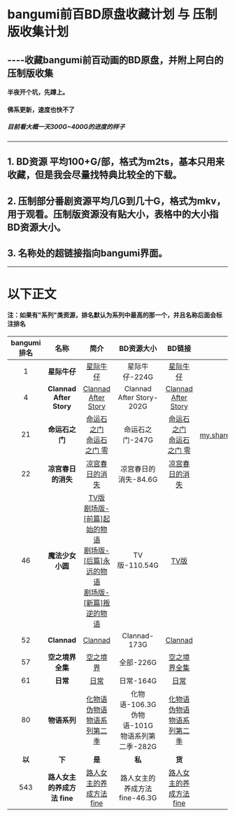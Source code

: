 # bangumi前百BD原盘收藏计划 与 压制版收集计划
## ----收藏bangumi前百动画的BD原盘，并附上阿白的压制版收集
#### 半夜开个坑，先蹲上。
#### 佛系更新，速度也快不了
##### 目前看大概一天300G~400G的进度的样子

---

## 1.  BD资源 平均100+G/部，格式为m2ts，基本只用来收藏，但是我会尽量找特典比较全的下载。
## 2.  压制部分番剧资源平均几G到几十G，格式为mkv，用于观看。压制版资源没有贴大小，表格中的大小指BD资源大小。
## 3.  名称处的超链接指向bangumi界面。

---

# 以下正文
#### 注：如果有"系列"类资源，排名默认为系列中最高的那一个，并且名称后面会标注排名
bangumi排名|名称|简介|BD资源大小|BD链接|压制版链接
:--:|:--:|:--:|:--:|:--:|:--:
1|**星际牛仔**|[星际牛仔](https://bangumi.tv/subject/253)|星际牛仔-224G|[星际牛仔](https://xzgfwacnz0-my.sharepoint.com/:f:/g/personal/colclough_1ove_club/EloteDS9d61FjxybKx1i_6IB9Q4Hmt32Bvs-e-RAycbkHQ?e=Du5btQ)|[星际牛仔](https://xzgfwacnz0-my.sharepoint.com/:f:/g/personal/lihen_1ove_club/ElHNh-JT-4JPm02TkDGqkNwBL0uQrhJD5-ZLJ0Ccn39IuQ?e=PohoNl)
4|**Clannad After Story**|[Clannad After Story](https://bangumi.tv/subject/876)|Clannad After Story-202G|[Clannad After Story](https://xzgfwacnz0-my.sharepoint.com/:f:/g/personal/colclough_1ove_club/EvUzw87Evj5PjQEwa_rA9aMBdQ_MsknLvZEjeiNuN-rdHQ?e=HvHlh7)|[Clannad After Story](https://xzgfwacnz0-my.sharepoint.com/:f:/g/personal/lihen_1ove_club/ErvobgS6_d9Elt3ZR5rJYz0BWQuF64UACyJXLZJ26CV3_g?e=yQpAt8)
21|**命运石之门**|[命运石之门](https://bangumi.tv/subject/3154)<br>[命运石之门 零](https://bangumi.tv/subject/129807)|命运石之门-247G|[命运石之门](https://xzgfwacnz0-my.sharepoint.com/:f:/g/personal/colclough_1ove_club/Et1Kl7Cfd8NHk72CirXgPh8BUSh3ScmC_NJQ0qSkOAMaqA?e=VYfLYc)<br>[命运石之门 零]()|[命运石之门](https://xzgfwacnz0-my.sharepoint.com/:f:/g/personal/lihen_1ove_club/EmaGk2RjPdBArp-yQszcMIsB6O0UW64t084jMI9Ex3-Yxg?)<br>[命运石之门 零](https://xzgfwacnz0-my.sharepoint.com/:f:/g/personal/lihen_1ove_club/EnaSctpPhA9Jm6c10O2RapUBKTe1YitIR5X_rrdDzKnmlA?e=QMRUvi)
22|**凉宫春日的消失**|[凉宫春日的消失](https://bangumi.tv/subject/3375)|凉宫春日的消失-84.6G|[凉宫春日的消失](https://xzgfwacnz0-my.sharepoint.com/:f:/g/personal/colclough_1ove_club/EoxKW99cjPxKp4ZMB--TUIQBw0KyVW1rENu_VlA-VBUhng?e=F3mgG4)|[凉宫春日的消失](https://xzgfwacnz0-my.sharepoint.com/:f:/g/personal/lihen_1ove_club/EuLpzwHtWuFMvBTONKlmTNgB874pxYqiBtpFwHeDxpfM4w?e=bpEm0a)
46|**魔法少女小圆**|[TV版](https://bangumi.tv/subject/9717)<br>[剧场版-[前篇]起始的物语](https://bangumi.tv/subject/25833)<br>[剧场版-[后篇]永远的物语](https://bangumi.tv/subject/44692)<br>[剧场版-[新篇]叛逆的物语](https://bangumi.tv/subject/44693)|TV版-110.54G|[TV版](https://xzgfwacnz0-my.sharepoint.com/:f:/g/personal/colclough_1ove_club/EhM7r9Of_VdFunma_YDy3R0BpgYiokb2gKS6MegPNuGA-A?e=JQxkZA)|[TV版+剧场版](https://xzgfwacnz0-my.sharepoint.com/:f:/g/personal/lihen_1ove_club/EtD1f5SQqIVGtXy7yojsBgsBkKm2hBhZGsxpfAxepWI7Yw?e=9UHqI8)
52|**Clannad**|[Clannad](https://bangumi.tv/subject/51)|Clannad-173G|[Clannad](https://xzgfwacnz0-my.sharepoint.com/:f:/g/personal/colclough_1ove_club/EldumNbtr3NMsZZ4tbYqQL4BFl5PLpVO8KKBx01Q9TTGAw?e=paiTGW)|[Clannad](https://xzgfwacnz0-my.sharepoint.com/:f:/g/personal/colclough_1ove_club/EhGV7b1wxPdBnfQVMIngta4BnQ5VU4xvN7BmKvyA8_WOgQ?e=30xcIK)
57|**空之境界全集**|[空之境界](https://bangumi.tv/subject/1333)|全部-226G|[空之境界全集](https://xzgfwacnz0-my.sharepoint.com/:f:/g/personal/colclough_1ove_club/Ek0DJg06Q6xEv7ocxxshabkBk1s6dkYGac2coZVVRDuIpQ?e=o0mJ8y)|[空之境界全集](https://xzgfwacnz0-my.sharepoint.com/:f:/g/personal/lihen_1ove_club/EjIUmXOP5wlNsL6t5whud1wBcPRs2gZE5_7QFg-r0TgaKg?e=plW3Fg)
61|**日常**|[日常](https://bangumi.tv/subject/9912)|日常-164G|[日常](https://xzgfwacnz0-my.sharepoint.com/:f:/g/personal/colclough_1ove_club/Eg26IGFgzRBFjg1FAkhmYdABHaFlnbsdWQf7HCCwSk1s2A?e=dWhLHi)|[日常](https://xzgfwacnz0-my.sharepoint.com/:f:/g/personal/lihen_1ove_club/EoAVveoU_9VAtNJlnAVDtp0Bi_H6BjFoDnUMtMxnFdgO6g?e=Y9iieN)
80|**物语系列**|[化物语](https://bangumi.tv/subject/1671)<br>[伪物语](https://bangumi.tv/subject/23161)<br>[物语系列第二季](https://bangumi.tv/subject/68812)|化物语-106.3G<br>伪物语-101G<br>物语系列第二季-282G|[化物语](https://xzgfwacnz0-my.sharepoint.com/:f:/g/personal/colclough_1ove_club/Ep3Xp92JI-lHpFIi24WTMJEBh92kuJZf2BmtbbG4_goOxQ?e=kxKuBg)<br>[伪物语](https://xzgfwacnz0-my.sharepoint.com/:f:/g/personal/colclough_1ove_club/EkxfKJ4jKDlEuqvtYqH8B3EBTXOsNEaU0nOdAW6-uVm5_g?e=HMDAYK)<br>[物语系列第二季](https://xzgfwacnz0-my.sharepoint.com/:f:/g/personal/colclough_1ove_club/EqRiEmRVPgJBj_qszFjpmFYBl6jM_IL4wPzrdWo3225NAQ?e=Uh1K5I)|[物语系列合集](https://xzgfwacnz0-my.sharepoint.com/:f:/g/personal/lihen_1ove_club/EhulBJIY4JxCkQaxRrX9jJABmRM2QNcEq4L0wqjyzV5jJg?e=PPZcNz)
**以**|**下**|**是**|**私**|**货**|-
543|**路人女主的养成方法 fine**|[路人女主的养成方法 fine](https://bangumi.tv/subject/231497)|路人女主的养成方法 fine-46.3G|[路人女主的养成方法 fine](https://xzgfwacnz0-my.sharepoint.com/:f:/g/personal/colclough_1ove_club/EtXMxm64g5RAsuDDgj76cdsBWIoILUg2VgTv_sjrEK5JCQ?e=DArnOH)|-
